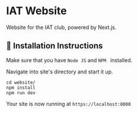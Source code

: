 # IAT Website

Website for the IAT club, powered by Next.js.

## :minidisc: Installation Instructions
Make sure that you have `Node JS` and `NPM ` installed.

Navigate into site's directory and start it up.
```
cd website/
npm install
npm run dev
```

Your site is now running at `https://localhost:8000`
